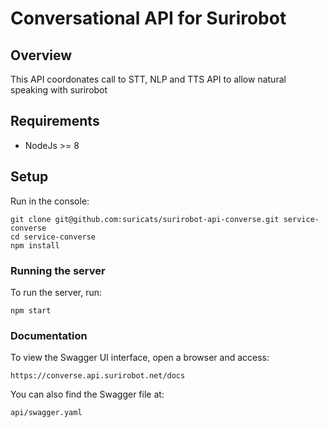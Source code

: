 # Conversational API for Surirobot

## Overview
This API coordonates call to STT, NLP and TTS API to allow natural speaking with surirobot

## Requirements
* NodeJs >= 8

## Setup
Run in the console:
```
git clone git@github.com:suricats/surirobot-api-converse.git service-converse
cd service-converse
npm install
```

### Running the server
To run the server, run:
```
npm start
```

### Documentation
To view the Swagger UI interface, open a browser and access:
```
https://converse.api.surirobot.net/docs
```

You can also find the Swagger file at:
```
api/swagger.yaml
```


